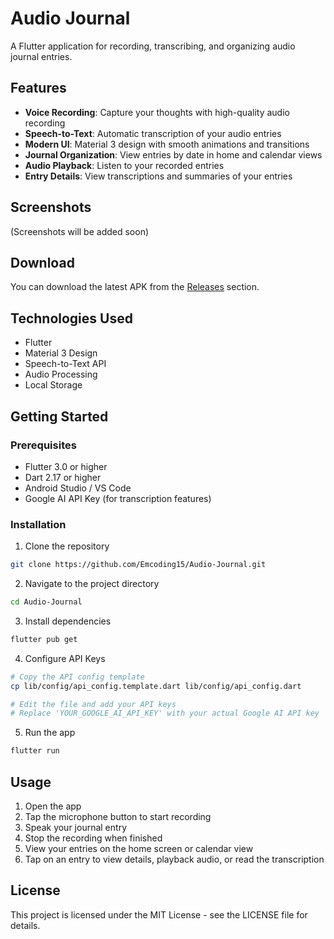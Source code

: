 # Audio Journal

A Flutter application for recording, transcribing, and organizing audio journal entries.

## Features

- **Voice Recording**: Capture your thoughts with high-quality audio recording
- **Speech-to-Text**: Automatic transcription of your audio entries
- **Modern UI**: Material 3 design with smooth animations and transitions
- **Journal Organization**: View entries by date in home and calendar views
- **Audio Playback**: Listen to your recorded entries
- **Entry Details**: View transcriptions and summaries of your entries

## Screenshots

(Screenshots will be added soon)

## Download

You can download the latest APK from the [Releases](https://github.com/Emcoding15/Audio-Journal/releases) section.

## Technologies Used

- Flutter
- Material 3 Design
- Speech-to-Text API
- Audio Processing
- Local Storage

## Getting Started

### Prerequisites

- Flutter 3.0 or higher
- Dart 2.17 or higher
- Android Studio / VS Code
- Google AI API Key (for transcription features)

### Installation

1. Clone the repository
```bash
git clone https://github.com/Emcoding15/Audio-Journal.git
```

2. Navigate to the project directory
```bash
cd Audio-Journal
```

3. Install dependencies
```bash
flutter pub get
```

4. Configure API Keys
```bash
# Copy the API config template
cp lib/config/api_config.template.dart lib/config/api_config.dart

# Edit the file and add your API keys
# Replace 'YOUR_GOOGLE_AI_API_KEY' with your actual Google AI API key
```

5. Run the app
```bash
flutter run
```

## Usage

1. Open the app
2. Tap the microphone button to start recording
3. Speak your journal entry
4. Stop the recording when finished
5. View your entries on the home screen or calendar view
6. Tap on an entry to view details, playback audio, or read the transcription

## License

This project is licensed under the MIT License - see the LICENSE file for details.


